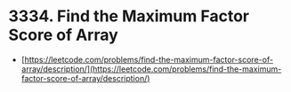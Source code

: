 # 3334. Find the Maximum Factor Score of Array

- [https://leetcode.com/problems/find-the-maximum-factor-score-of-array/description/](https://leetcode.com/problems/find-the-maximum-factor-score-of-array/description/)
